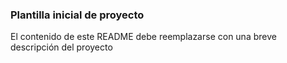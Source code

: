 ### Plantilla inicial de proyecto

El contenido de este README debe reemplazarse con una breve descripción del proyecto